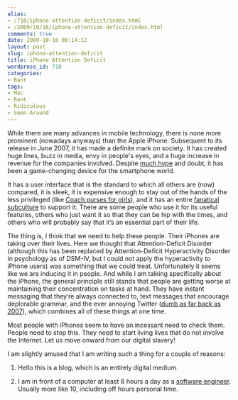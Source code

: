 ```yaml
---
alias:
- /710/iphone-attention-deficit/index.html
- /2009/10/16/iphone-attention-deficit/index.html
comments: true
date: 2009-10-16 00:14:12
layout: post
slug: iphone-attention-deficit
title: iPhone Attention Deficit
wordpress_id: 710
categories:
- Rant
tags:
- Mac
- Rant
- Ridiculous
- Seen-Around
---
```


While there are many advances in mobile technology, there is none more prominent (nowadays anyways) than the Apple iPhone.  Subsequent to its release in June 2007, it has made a definite mark on society.  It has created huge lines, buzz in media, envy in people's eyes, and a huge increase in revenue for the companies involved.  Despite [much hype](http://www.goingthewongway.com/165/why-hype-up-the-iphone/) and doubt, it has been a game-changing device for the smartphone world.

It has a user interface that is the standard to which all others are (now) compared, it is sleek, it is expensive enough to stay out of the hands of the less privileged (like [Coach purses for girls](http://www.goingthewongway.com/179/applegeeks-coachgirls/)), and it has an entire [fanatical subculture](http://www.goingthewongway.com/10/fanaticism/) to support it. There are some people who use it for its useful features, others who just want it so that they can be hip with the times, and others who will probably say that it’s an essential part of their life.

The thing is, I think that we need to help these people. Their iPhones are taking over their lives. Here we thought that Attention-Deficit Disorder (although this has been replaced by Attention-Deficit Hyperactivity Disorder in psychology as of DSM-IV, but I could not apply the hyperactivity to iPhone users) was something that we could treat. Unfortunately it seems like we are inducing it in people. And while I am talking specifically about the iPhone, the general principle still stands that people are getting worse at maintaining their concentration on tasks at hand. They have instant messaging that they’re always connected to, text messages that encourage deplorable grammar, and the ever annoying Twitter ([dumb as far back as 2007](http://www.goingthewongway.com/83/tweedle-dee-twitter-dumb/)), which combines all of these things at one time.

Most people with iPhones seem to have an incessant need to check them. People need to stop this. They need to start living lives that do not involve the Internet. Let us move onward from our digital slavery!

I am slightly amused that I am writing such a thing for a couple of reasons:




  1. Hello this is a blog, which is an entirely digital medium.


  2. I am in front of a computer at least 8 hours a day as a [software engineer](http://www.goingthewongway.com/about/).  Usually more like 10, including off hours personal time.


